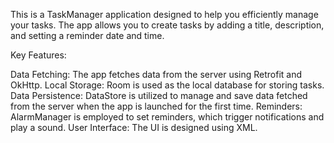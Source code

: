 This is a TaskManager application designed to help you efficiently manage your tasks. The app allows you to create tasks by adding a title, description, and setting a reminder date and time.

Key Features:

Data Fetching: The app fetches data from the server using Retrofit and OkHttp.
Local Storage: Room is used as the local database for storing tasks.
Data Persistence: DataStore is utilized to manage and save data fetched from the server when the app is launched for the first time.
Reminders: AlarmManager is employed to set reminders, which trigger notifications and play a sound.
User Interface: The UI is designed using XML.
